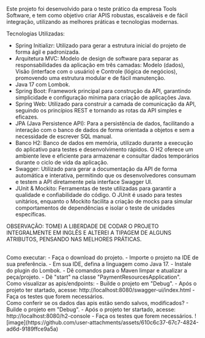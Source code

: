 Este projeto foi desenvolvido para o teste prático da empresa Tools Software, e tem como objetivo criar APIS robustas, escaláveis e de fácil integração, utilizando as melhores práticas e tecnologias modernas.

Tecnologias Utilizadas:
- Spring Initializr: Utilizado para gerar a estrutura inicial do projeto de forma ágil e padronizada.
- Arquitetura MVC: Modelo de design de software para separar as responsabilidades da aplicação em três camadas: Modelo (dados), Visão (interface com o usuário) e Controle (lógica de negócios), promovendo uma estrutura modular e de fácil manutenção.
- Java 17 com Lombok.
- Spring Boot: Framework principal para construção da API, garantindo simplicidade e configuração mínima para criação de aplicações Java.
- Spring Web: Utilizado para construir a camada de comunicação da API, seguindo os princípios REST e tornando as rotas da API simples e eficazes.
- JPA (Java Persistence API): Para a persistência de dados, facilitando a interação com o banco de dados de forma orientada a objetos e sem a necessidade de escrever SQL manual.
- Banco H2: Banco de dados em memória, utilizado durante a execução do aplicativo para testes e desenvolvimento rápidos. O H2 oferece um ambiente leve e eficiente para armazenar e consultar dados temporários durante o ciclo de vida da aplicação.
- Swagger: Utilizado para gerar a documentação da API de forma automática e interativa, permitindo que os desenvolvedores consumam e testem a API diretamente pela interface Swagger UI.
- JUnit & Mockito: Ferramentas de teste utilizadas para garantir a qualidade e confiabilidade do código. O JUnit é usado para testes unitários, enquanto o Mockito facilita a criação de mocks para simular comportamentos de dependências e isolar o teste de unidades específicas.

OBSERVAÇÃO: TOMEI A LIBERDADE DE CODAR  O PROJETO INTEGRALMENTE EM INGLÊS E ALTEREI A TIPAGEM DE ALGUNS ATRIBUTOS, PENSANDO NAS MELHORES PRÁTICAS.

<br/>
Como executar:
- Faça o download do projeto.
- Importe o projeto na IDE de sua preferência.
- Em sua IDE, defina a linguagem como Java 17.
- Instale do plugin do Lombok.
- Dê comandos para o Maven limpar e atualizar a peça/projeto.
- Dê "start" na classe "PaymentResourcesApplication".

<br/>
Como visualizar as apis/endpoints:
- Builde o projeto em "Debug".
- Após o projeto ter startado, acesse: http://localhost:8080/swagger-ui/index.html
- Faça os testes que forem necessários.

<br/>
Como conferir se os dados das apis estão sendo salvos, modificados?
- Builde o projeto em "Debug".
- Após o projeto ter startado, acesse: http://localhost:8080/h2-console
- Faça os testes que forem necessários.
![image](https://github.com/user-attachments/assets/610c6c37-67c7-4824-ad6d-9189ffce9a5a)


